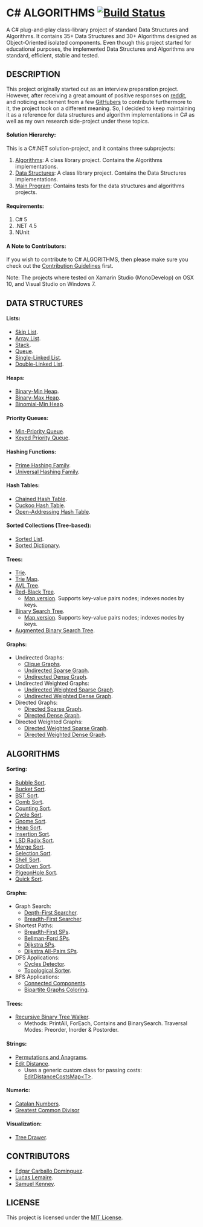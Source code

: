 # C# ALGORITHMS [![Build Status](https://travis-ci.org/aalhour/C-Sharp-Algorithms.svg?branch=master)](https://travis-ci.org/aalhour/C-Sharp-Algorithms)

A C# plug-and-play class-library project of standard Data Structures and Algorithms. It contains 35+ Data Structures and 30+ Algorithms designed as Object-Oriented isolated components. Even though this project started for educational purposes, the implemented Data Structures and Algorithms are standard, efficient, stable and tested.

## DESCRIPTION

This project originally started out as an interview preparation project. However, after receiving a great amount of positive responses on [reddit](https://redd.it/3etf9f), and noticing excitement from a few [GitHubers](https://github.com/aalhour/C-Sharp-Algorithms/graphs/contributors) to contribute furthermore to it, the project took on a different meaning. So, I decided to keep maintaining it as a reference for data structures and algorithm implementations in C# as well as my own research side-project under these topics.

#### Solution Hierarchy:

This is a C#.NET solution-project, and it contains three subprojects:

  1. [Algorithms](Algorithms): A class library project. Contains the Algorithms implementations.
  2. [Data Structures](DataStructures): A class library project. Contains the Data Structures implementations.
  3. [Main Program](MainProgram): Contains tests for the data structures and algorithms projects.

#### Requirements:
  1. C# 5
  2. .NET 4.5
  3. NUnit 

#### A Note to Contributors:
If you wish to contribute to C# ALGORITHMS, then please make sure you check out the [Contribution Guidelines](CONTRIBUTING.md) first.

Note: The projects where tested on Xamarin Studio (MonoDevelop) on OSX 10, and Visual Studio on Windows 7.


## DATA STRUCTURES

#### Lists:
  * [Skip List](DataStructures/Lists/SkipList.cs).
  * [Array List](DataStructures/Lists/ArrayList.cs).
  * [Stack](DataStructures/Lists/Stack.cs).
  * [Queue](DataStructures/Lists/Queue.cs).
  * [Single-Linked List](DataStructures/Lists/SLinkedList.cs).
  * [Double-Linked List](DataStructures/Lists/DLinkedList.cs).

#### Heaps:
  * [Binary-Min Heap](DataStructures/Heaps/BinaryMinHeap.cs).
  * [Binary-Max Heap](DataStructures/Heaps/BinaryMaxHeap.cs).
  * [Binomial-Min Heap](DataStructures/Heaps/BinomialMinHeap.cs).
 
#### Priority Queues:
  * [Min-Priority Queue](DataStructures/Heaps/MinPriorityQueue.cs).
  * [Keyed Priority Queue](DataStructures/Heaps/KeyedPriorityQueue.cs).
 
#### Hashing Functions:
  * [Prime Hashing Family](DataStructures/Hashing/PrimeHashingFamily.cs).
  * [Universal Hashing Family](DataStructures/Hashing/UniversalHashingFamily.cs).

#### Hash Tables:
  * [Chained Hash Table](DataStructures/Dictionaries/ChainedHashTable.cs).
  * [Cuckoo Hash Table](DataStructures/Dictionaries/CuckooHashTable.cs).
  * [Open-Addressing Hash Table](DataStructures/Dictionaries/OpenAddressingHashTable.cs).

#### Sorted Collections (Tree-based):
  * [Sorted List](DataStructures/SortedCollections/SortedList.cs).
  * [Sorted Dictionary](DataStructures/SortedCollections/SortedDictionary.cs).

#### Trees:
  * [Trie](DataStructures/Trees/Trie.cs).
  * [Trie Map](DataStructures/Trees/TrieMap.cs).
  * [AVL Tree](DataStructures/Trees/AVLTree.cs).
  * [Red-Black Tree](DataStructures/Trees/RedBlackTree.cs).
    * [Map version](DataStructures/Trees/RedBlackTreeMap.cs). Supports key-value pairs nodes; indexes nodes by keys.
  * [Binary Search Tree](DataStructures/Trees/BinarySearchTree.cs).
    * [Map version](DataStructures/Trees/BinarySearchTreeMap.cs). Supports key-value pairs nodes; indexes nodes by keys.
  * [Augmented Binary Search Tree](DataStructures/Trees/AugmentedBinarySearchTree.cs).
 
#### Graphs:
  * Undirected Graphs:
    + [Clique Graphs](DataStructures/Graphs/CliqueGraph.cs).
    + [Undirected Sparse Graph](DataStructures/Graphs/UndirectedSparseGraph.cs).
    + [Undirected Dense Graph](DataStructures/Graphs/UndirectedDenseGraph.cs).
  * Undirected Weighted Graphs:
    + [Undirected Weighted Sparse Graph](DataStructures/Graphs/UndirectedWeightedSparseGraph.cs).
    + [Undirected Weighted Dense Graph](DataStructures/Graphs/UndirectedWeightedDenseGraph.cs).
  * Directed Graphs:
    + [Directed Sparse Graph](DataStructures/Graphs/DirectedSparseGraph.cs).
    + [Directed Dense Graph](DataStructures/Graphs/DirectedDenseGraph.cs).
  * Directed Weighted Graphs:
    + [Directed Weighted Sparse Graph](DataStructures/Graphs/DirectedWeightedSparseGraph.cs).
    + [Directed Weighted Dense Graph](DataStructures/Graphs/DirectedWeightedDenseGraph.cs).


## ALGORITHMS

#### Sorting:
  * [Bubble Sort](Algorithms/Sorting/BubbleSorter.cs).
  * [Bucket Sort](Algorithms/Sorting/BucketSorter.cs).
  * [BST Sort](Algorithms/Sorting/BinarySearchTreeSorter.cs).
  * [Comb Sort](Algorithms/Sorting/CombSorter.cs).
  * [Counting Sort](Algorithms/Sorting/CountingSorter.cs).
  * [Cycle Sort](Algorithms/Sorting/CycleSorter.cs).
  * [Gnome Sort](Algorithms/Sorting/GnomeSorter.cs).
  * [Heap Sort](Algorithms/Sorting/HeapSorter.cs).
  * [Insertion Sort](Algorithms/Sorting/InsertionSorter.cs).
  * [LSD Radix Sort](Algorithms/Sorting/LSDRadixSorter.cs).
  * [Merge Sort](Algorithms/Sorting/MergeSorter.cs).
  * [Selection Sort](Algorithms/Sorting/SelectionSorter.cs).
  * [Shell Sort](Algorithms/Sorting/ShellSorter.cs).
  * [OddEven Sort](Algorithms/Sorting/OddEvenSorter.cs).
  * [PigeonHole Sort](Algorithms/Sorting/PigeonHoleSorter.cs).
  * [Quick Sort](Algorithms/Sorting/QuickSorter.cs).

#### Graphs:
  * Graph Search:
    + [Depth-First Searcher](Algorithms/Graphs/DepthFirstSearcher.cs).
    + [Breadth-First Searcher](Algorithms/Graphs/BreadthFirstSearcher.cs).
  * Shortest Paths:
    + [Breadth-First SPs](Algorithms/Graphs/BreadthFirstShortestPaths.cs).
    + [Bellman-Ford SPs](Algorithms/Graphs/BellmanFordShortestPaths.cs).
    + [Dijkstra SPs](Algorithms/Graphs/DijkstraShortestPaths.cs).
    + [Dijkstra All-Pairs SPs](Algorithms/Graphs/DijkstraAllPairsShortestPaths.cs).
  * DFS Applications:
    + [Cycles Detector](Algorithms/Graphs/CyclesDetector.cs).
    + [Topological Sorter](Algorithms/Graphs/TopologicalSorter.cs).
  * BFS Applications:
    + [Connected Components](Algorithms/Graphs/ConnectedComponents.cs).
    + [Bipartite Graphs Coloring](Algorithms/Graphs/BipartiteColoring.cs).

#### Trees:
  * [Recursive Binary Tree Walker](Algorithms/Trees/BinaryTreeRecursiveWalker.cs).
    + Methods: PrintAll, ForEach, Contains and BinarySearch. Traversal Modes: Preorder, Inorder & Postorder.

#### Strings:
  * [Permutations and Anagrams](Algorithms/Strings/Permutations.cs).
  * [Edit Distance](Algorithms/Strings/EditDistance.cs).
    + Uses a generic custom class for passing costs: [EditDistanceCostsMap\<T\>](Algorithms/Strings/EditDistanceCostsMap.cs).

#### Numeric:
  * [Catalan Numbers](Algorithms/Numeric/CatalanNumbers.cs).
  * [Greatest Common Divisor](Algorithms/Numeric/GreatestCommonDivisor.cs)

#### Visualization:
  * [Tree Drawer](DataStructures/Trees/TreeDrawer.cs).


## CONTRIBUTORS

  * [Edgar Carballo Domínguez](https://github.com/karv).
  * [Lucas Lemaire](https://github.com/ZwoRmi).
  * [Samuel Kenney](https://github.com/samuelkenney).


## LICENSE
This project is licensed under the [MIT License](LICENSE).
